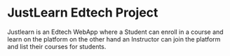 # JustLearn Edtech Project

Justlearn is an Edtech WebApp where a Student can enroll in a course and learn on the platform on the other hand  an Instructor can join the platform and list their courses for students.
